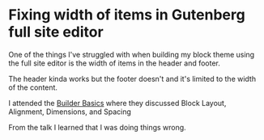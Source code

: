 # Fixing width of items in Gutenberg full site editor

One of the things I've struggled with when building my block theme using the full site editor is the width of items in the header and footer.

The header kinda works but the footer doesn't and it's limited to the width of the content.

I attended the [Builder Basics](https://www.meetup.com/wordpress-social-learning/events/284383346) where they discussed Block Layout, Alignment, Dimensions, and Spacing

From the talk I learned that I was doing things wrong.

